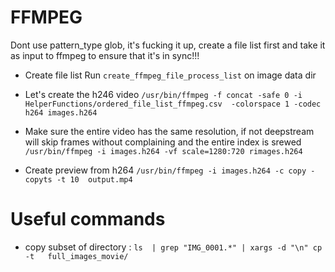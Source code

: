 # FFMPEG
Dont use pattern_type glob, it's fucking it up, create a file list first and take it as input to ffmpeg to ensure that it's in sync!!!
- Create file list
    Run `create_ffmpeg_file_process_list` on image data dir
- Let's create the h246 video
     `/usr/bin/ffmpeg -f concat -safe 0 -i HelperFunctions/ordered_file_list_ffmpeg.csv  -colorspace 1 -codec h264 images.h264`
- Make sure the entire video has the same resolution, if not deepstream will skip frames without complaining and the entire index is srewed
    `/usr/bin/ffmpeg -i images.h264 -vf scale=1280:720 rimages.h264`


- Create preview from h264
    `/usr/bin/ffmpeg -i images.h264 -c copy -copyts -t 10  output.mp4`

# Useful commands
- copy subset of directory :
    `ls  | grep "IMG_0001.*" | xargs -d "\n" cp -t   full_images_movie/`